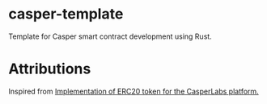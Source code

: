 # casper-template
Template for Casper smart contract development using Rust.
# Attributions
Inspired from [Implementation of ERC20 token for the CasperLabs platform.](https://github.com/casper-ecosystem/erc20)
